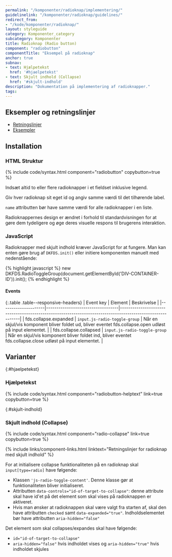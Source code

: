 ```yaml
---
permalink: "/komponenter/radioknap/implementering/"
guidelinelink: "/komponenter/radioknap/guidelines/"
redirect_from:
- "/kode/komponenter/radioknap/"
layout: styleguide
category: Komponenter_category
subcategory: Komponenter
title: Radioknap (Radio button)
component: "radiobutton"
componentTitle: "Eksempel på radioknap"
anchor: true
subnav:
- text: Hjælpetekst
  href: '#hjaelpetekst'
- text: Skjult indhold (Collapse)
  href: '#skjult-indhold'
description: "Dokumentation på implementering af radioknapper."
tags:
---
```


## Eksempler og retningslinjer
<ul class="nobullet-list">
    <li><a href="/komponenter/radioknap/#retningslinjer">Retningslinjer</a></li>
    <li><a href="/komponenter/radioknap/">Eksempler</a></li>
</ul>

## Installation

### HTML Struktur

{% include code/syntax.html component="radiobutton" copybutton=true %}

Indsæt altid to eller flere radioknapper i et fieldset inklusive legend.

Giv hver radioknap sit eget id og angiv samme værdi til det tilhørende label.

`name` attributten bør have samme værdi for alle radioknapper i en liste.

Radioknappernes design er ændret i forhold til standardvisningen for at gøre dem tydeligere og øge deres visuelle respons til brugerens interaktion.

### JavaScript
Radioknapper med skjult indhold kræver JavaScript for at fungere. Man kan enten gøre brug af `DKFDS.init()` eller initiere komponenten manuelt med nedenstående:

{% highlight javascript %}
new DKFDS.RadioToggleGroup(document.getElementById('DIV-CONTAINER-ID')).init();
{% endhighlight %}

#### Events

{:.table .table--responsive-headers}
| Event key           | Element                           | Beskrivelse                                                                                               |
|---------------------|-----------------------------------|-----------------------------------------------------------------------------------------------------------|
| fds.collapse.expanded  | `input.js-radio-toggle-group` | Når en skjul/vis komponent bliver foldet ud, bliver eventet fds.collapse.open udløst på input elementet.       |
| fds.collapse.collapsed | `input.js-radio-toggle-group` | Når en skjul/vis komponent bliver foldet ind, bliver eventet fds.collapse.close udløst på input elementet.     |

## Varianter

{:#hjaelpetekst}
### Hjælpetekst
{% include code/syntax.html component="radiobutton-helptext" link=true copybutton=true %}

{:#skjult-indhold}
### Skjult indhold (Collapse)
{% include code/syntax.html component="radio-collapse" link=true copybutton=true %}

{% include links/component-links.html linktext="Retningslinjer for radioknap med skjult indhold" %}

For at initialisere collapse funktionaliteten på en radioknap skal `input[type=radio]` have følgende:

- Klassen `'js-radio-toggle-content'`. Denne klasse gør at funktionaliteten bliver initialiseret. 
- Attributten `data-controls="id-of-target-to-collapse"`: denne attribute skal have id'et på det element som skal vises på radioknappen er aktiveret. 
- Hvis man ønsker at radioknappen skal være valgt fra starten af, skal den have attributten `checked` samt `data-expanded="true"`. Indholdselementet bør have attributten `aria-hidden="false"`

Det element som skal collapses/expandes skal have følgende:

- `id="id-of-target-to-collapse"`
- `aria-hidden="false"` hvis indholdet vises og `aria-hidden="true"` hvis indholdet skjules

